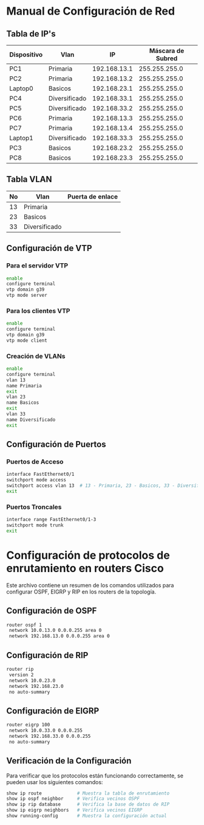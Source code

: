 # Manual de Configuración de Red

## Tabla de IP's

Dispositivo | Vlan          | IP            | Máscara de Subred
------------|---------------|---------------|-------------------
PC1         | Primaria      | 192.168.13.1  | 255.255.255.0
PC2         | Primaria      | 192.168.13.2  | 255.255.255.0
Laptop0     | Basicos       | 192.168.23.1  | 255.255.255.0
PC4         | Diversificado | 192.168.33.1  | 255.255.255.0
PC5         | Diversificado | 192.168.33.2  | 255.255.255.0
PC6         | Primaria      | 192.168.13.3  | 255.255.255.0
PC7         | Primaria      | 192.168.13.4  | 255.255.255.0
Laptop1     | Diversificado | 192.168.33.3  | 255.255.255.0
PC3         | Basicos       | 192.168.23.2  | 255.255.255.0
PC8         | Basicos       | 192.168.23.3  | 255.255.255.0

## Tabla VLAN

No          | Vlan          | Puerta de enlace
------------|---------------|-------------------
13          | Primaria      | 
23          | Basicos       | 
33          | Diversificado | 

## Configuración de VTP

### Para el servidor VTP
```bash
enable
configure terminal
vtp domain g39
vtp mode server
```

### Para los clientes VTP
```bash
enable
configure terminal
vtp domain g39
vtp mode client
```

### Creación de VLANs
```bash
enable
configure terminal
vlan 13
name Primaria
exit
vlan 23
name Basicos
exit
vlan 33
name Diversificado
exit
```

## Configuración de Puertos

### Puertos de Acceso
```bash
interface FastEthernet0/1
switchport mode access
switchport access vlan 13  # 13 - Primaria, 23 - Basicos, 33 - Diversificado
exit
```

### Puertos Troncales 
```bash
interface range FastEthernet0/1-3
switchport mode trunk
exit
```


# Configuración de protocolos de enrutamiento en routers Cisco

Este archivo contiene un resumen de los comandos utilizados para configurar OSPF, EIGRP y RIP en los routers de la topología.

## Configuración de OSPF
```bash
router ospf 1
 network 10.0.13.0 0.0.0.255 area 0
 network 192.168.13.0 0.0.0.255 area 0
```

## Configuración de RIP
```bash
router rip
 version 2
 network 10.0.23.0
 network 192.168.23.0
 no auto-summary
```

## Configuración de EIGRP
```bash
router eigrp 100
 network 10.0.33.0 0.0.0.255
 network 192.168.33.0 0.0.0.255
 no auto-summary
```

## Verificación de la Configuración
Para verificar que los protocolos están funcionando correctamente, se pueden usar los siguientes comandos:

```bash
show ip route             # Muestra la tabla de enrutamiento
show ip ospf neighbor     # Verifica vecinos OSPF
show ip rip database      # Verifica la base de datos de RIP
show ip eigrp neighbors   # Verifica vecinos EIGRP
show running-config       # Muestra la configuración actual
```





